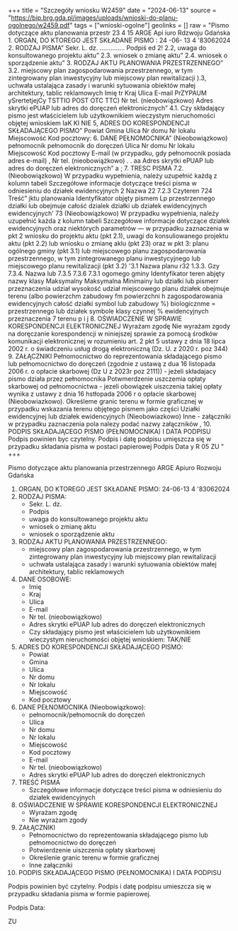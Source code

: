 +++
title = "Szczegóły wniosku W2459"
date = "2024-06-13"
source = "https://bip.brg.gda.pl/images/uploads/wnioski-do-planu-ogolnego/w2459.pdf"
tags = ["wnioski-ogolne"]
geolinks = []
raw = "Pismo dotyczące aktu planowania przestr 23 4 15 ARGE Api iuro Rdzwoju Gdańska  1. ORGAN, DO KTOREGO JEST SKŁADANE PISMO : 24 -06- 13 4 '83062024  2. RODZAJ PISMA” Sekr. L. dz. .............. Podpiś ed 2! 2.2, uwaga do konsultowanego projektu aktu” 2.3. wniosek o zmianę aktu” 2.4. wniosek o sporządzenie aktu” 3. RODZAJ AKTU PLANOWANIA PRZESTRZENNEGO” 3.2. miejscowy plan zagospodarowania przestrzennego, w tym zintegrowany plan inwestycyjny lub miejscowy plan rewitalizacji ).3, uchwała ustalająca zasady i warunki sytuowania obiektów małej architektury, tablic reklamowych Imię tr Kraj Ulica E-mail PrZYPAUM ySrertetjejCy TSTTIO POST OTC TTC) Nr tel. (nieobowiązkowo) Adres skrytki ePUAP lub adres do doręczeń elektronicznych” 4.1. Czy składający pismo jest właścicielem lub użytkownikiem wieczystym nieruchomości objętej wnioskiem IaK KI NIE 5, ADRES DO KORESPONDENCJI SKŁADAJĄCEGO PISMO” Powiat Gmina Ulica Nr domu Nr lokalu Miejscowość Kod pocztowy: 6. DANE PEŁNOMOCNIKA” (Nieobowiązkowo) pełnomocnik pełnomocnik do doręczeń Ulica Nr domu Nr lokalu Miejscowość Kod pocztowy E-mail (w przypadku, gdy pełnomocnik posiada adres e-mail) , Nr tel. (nieobowiążkowo) . . aa Adres skrytki ePUAP lub adres do doręczeń elektronicznych” a ; 7. TRESC PISMA 7.2. (Nieobowiązkowo) W przypadku wypełnienia, należy uzupełnić każdą z kolumn tabeli Szczegółowe informacje dotyczące treści pisma w odniesieniu do działek ewidencyjnych 2 Nazwa  22 7.2.3 Czyteren  724 Treść” jktu planowania  Identyfikator objęty pismem Lp przestrzennego  działki lub obejmuje całość  dzialek działki ub działek  ewidencyjnych ewidencyjnych'  73 (Nieobowiązkowo) W przypadku wypełnienia, należy uzupełnić każda z kolumn tabeli Szczegółowe informacje dotyczące działek ewidencyjnych oraz niektórych parametrów — w przypadku zaznaczenia w pkt 2 wniosku do projektu aktu (pkt 2.1), uwagi do konsuliowanego projektu aktu (pkt 2.2) lub wniosku o zmianę aklu (pkt 23) oraz w pkt 3: planu ogólnego gminy (pkt 3.1) lub miejscowego planu zagospodarowania przestrzennego, w tym zintegrowanego planu inwestycyjnego lub miejscowego planu rewitalizacji (pkt 3.2) '3.1 Nazwa planu r32 1.3.3. Gzy 7.3.4. Nazwa lub 7.3.5 7.3.6 7.3.1 ogomego gminy Identyfikator teren abjęty nazwy klasy Maksymalny Maksymalna Minimainy lub działki lub pismerr  przeznaczenia udział  wysokość  udział miejscowego planu działek obejmuje  terenu (albo powierzchm zabudowy fm  powierzchni h zagospodarowania  ewidencyjnych całość działki symbol lub zabudowy %)   biologicznme = przestrzennego lub działek  symbole klasy czynnej % ewidencyjnych przeznaczenia  7 terenu p i j     8. OŚWIADCZENIE W SPRAWIE KORESPONDENCJI ELEKTRONICZNEJ Wyrażam zgodę Nie wyrażam zgody na doręczanie korespondencji w niniejszej sprawie za pomocą środków komunikacji elektronicznej w rozumieniu art. 2 pkt 5 ustawy z dnia 18 lipca 2002 r. o świadczeniu usług drogą elektroniczną (Dz. U. z 2020 r. poz 344) 9. ZAŁĄCZNIKI Pełnomocnictwo do reprezentowania składającego pismo lub pełnomocnictwo do doręczeń (zgodnie z ustawą z dua 16 listopada 2006 r. o opłacie skarbowej (Dz U z 2023r poz 2111)) - jeżeli składajacy pismo działa przez pełnomocnika Potwmerdzenie uszczemia opłaty skarbowej od pełnomocnictwa - jezeli obowiązek uiszczenia takiej opłaty wynika z ustawy z dnia 16 hstłopada 2006 r o opłacie skarbowej (Nieobowiazkowo). Określeme granic terenu w formie graficznej w przypadku wskazania terenu objętego pismem jako części Uziałki ewidencyjnej lub działek ewidencyjnych (Nieobowiazkowo) Inne - załączniki w przypadku zaznaczenia pola nalezy podać nazwy załączników , 10. PODPIS SKŁADAJĄCEGO PISMO (PEŁNOMOCNIKA) I DATA PODPISU Podpis powinien byc czytelny. Podpis i datę podpisu umięszcza się w przypadku składania pisma w postaci papierowej Podpis Data y R 05 ZU "
+++

Pismo dotyczące aktu planowania przestrzennego ARGE Apiuro Rozwoju Gdańska

1. ORGAN, DO KTOREGO JEST SKŁADANE PISMO: 24-06-13 4 '83062024 
2. RODZAJ PISMA: 
   - Sekr. L. dz.
   - Podpis
   - uwaga do konsultowanego projektu aktu
   - wniosek o zmianę aktu
   - wniosek o sporządzenie aktu
3. RODZAJ AKTU PLANOWANIA PRZESTRZENNEGO:
   - miejscowy plan zagospodarowania przestrzennego, w tym zintegrowany plan inwestycyjny lub miejscowy plan rewitalizacji
   - uchwała ustalająca zasady i warunki sytuowania obiektów małej architektury, tablic reklamowych
4. DANE OSOBOWE: 
   - Imię 
   - Kraj
   - Ulica
   - E-mail
   - Nr tel. (nieobowiązkowo)
   - Adres skrytki ePUAP lub adres do doręczeń elektronicznych
   - Czy składający pismo jest właścicielem lub użytkownikiem wieczystym nieruchomości objętej wnioskiem: TAK/NIE
5. ADRES DO KORESPONDENCJI SKŁADAJĄCEGO PISMO:
   - Powiat
   - Gmina
   - Ulica
   - Nr domu
   - Nr lokalu
   - Miejscowość
   - Kod pocztowy
6. DANE PEŁNOMOCNIKA (Nieobowiązkowo):
   - pełnomocnik/pełnomocnik do doręczeń
   - Ulica
   - Nr domu
   - Nr lokalu
   - Miejscowość
   - Kod pocztowy
   - E-mail 
   - Nr tel. (nieobowiązkowo) 
   - Adres skrytki ePUAP lub adres do doręczeń elektronicznych
7. TREŚĆ PISMA
   - Szczegółowe informacje dotyczące treści pisma w odniesieniu do działek ewidencyjnych
8. OŚWIADCZENIE W SPRAWIE KORESPONDENCJI ELEKTRONICZNEJ
   - Wyrażam zgodę
   - Nie wyrażam zgody
9. ZAŁĄCZNIKI
   - Pełnomocnictwo do reprezentowania składającego pismo lub pełnomocnictwo do doręczeń
   - Potwierdzenie uiszczenia opłaty skarbowej
   - Określenie granic terenu w formie graficznej
   - Inne załączniki
10. PODPIS SKŁADAJĄCEGO PISMO (PEŁNOMOCNIKA) I DATA PODPISU

Podpis powinien być czytelny. Podpis i datę podpisu umieszcza się w przypadku składania pisma w formie papierowej.

Podpis Data: 

ZU


